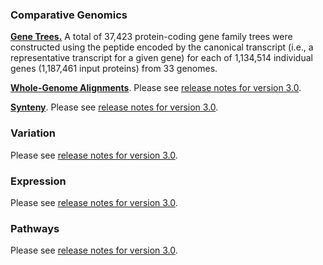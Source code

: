 ### Comparative Genomics

[**Gene Trees.**](https://oryza-ensembl.gramene.org/prot_tree_stats.html) A total of 37,423 protein-coding gene family trees were constructed using the peptide encoded by the canonical transcript (i.e., a representative transcript for a given gene) for each of 1,134,514 individual genes (1,187,461 input proteins) from 33 genomes.

[**Whole-Genome Alignments**](https://oryza-ensembl.gramene.org/compara_analyses.html). Please see [release notes for version 3.0](https://oryza.gramene.org/news).

[**Synteny**](https://oryza-ensembl.gramene.org/compara_analyses.html). Please see [release notes for version 3.0](https://oryza.gramene.org/news).

### Variation

Please see [release notes for version 3.0](https://oryza.gramene.org/news).

### Expression

Please see [release notes for version 3.0](https://oryza.gramene.org/news).

### Pathways

Please see [release notes for version 3.0](https://oryza.gramene.org/news).
